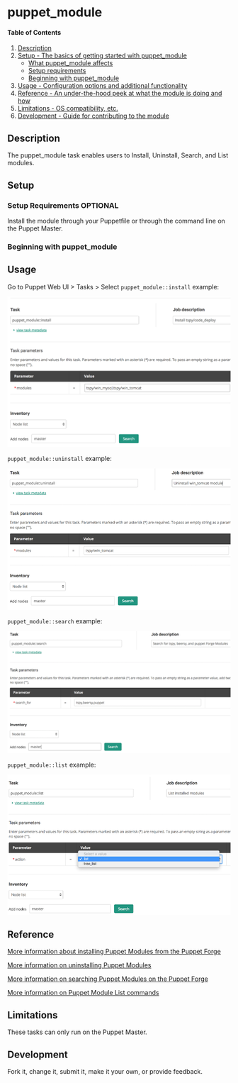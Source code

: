 
# puppet_module 

#### Table of Contents

1. [Description](#description)
2. [Setup - The basics of getting started with puppet_module](#setup)
    * [What puppet_module affects](#what-puppet_module-affects)
    * [Setup requirements](#setup-requirements)
    * [Beginning with puppet_module](#beginning-with-puppet_module)
3. [Usage - Configuration options and additional functionality](#usage)
4. [Reference - An under-the-hood peek at what the module is doing and how](#reference)
5. [Limitations - OS compatibility, etc.](#limitations)
6. [Development - Guide for contributing to the module](#development)

## Description

The puppet_module task enables users to Install, Uninstall, Search, and List modules.

## Setup

### Setup Requirements **OPTIONAL**

Install the module through your Puppetfile or through the command line on the Puppet Master.

### Beginning with puppet_module

## Usage

Go to Puppet Web UI > Tasks > Select `puppet_module::install` example:

![Image](https://github.com/tspeigner/puppet_module/raw/master/img/module_install_example.png)

`puppet_module::uninstall` example:

![Image](https://github.com/tspeigner/puppet_module/raw/master/img/module_uninstall_example.png)

`puppet_module::search` example:

![Image](https://github.com/tspeigner/puppet_module/raw/master/img/module_search_example.png)

`puppet_module::list` example:

![Image](https://github.com/tspeigner/puppet_module/raw/master/img/module_list_example.png)

## Reference

[More information about installing Puppet Modules from the Puppet Forge](https://puppet.com/docs/puppet/5.3/modules_installing.html#install-modules-from-the-puppet-forge)

[More information on uninstalling Puppet Modules](https://puppet.com/docs/puppet/5.3/modules_installing.html#uninstalling-modules)

[More information on searching Puppet Modules on the Puppet Forge](https://puppet.com/docs/puppet/5.3/modules_installing.html#finding-forge-modules)

[More information on Puppet Module List commands](https://puppet.com/docs/puppet/5.3/modules_installing.html#listing-installed-modules)

## Limitations

These tasks can only run on the Puppet Master.

## Development

Fork it, change it, submit it, make it your own, or provide feedback.
